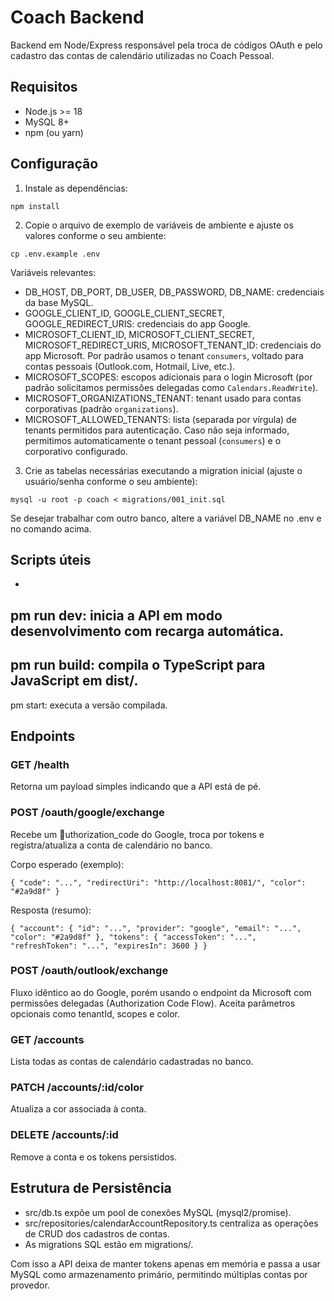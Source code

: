 # Coach Backend

Backend em Node/Express responsável pela troca de códigos OAuth e pelo cadastro das contas de calendário utilizadas no Coach Pessoal.

## Requisitos

- Node.js >= 18
- MySQL 8+
- npm (ou yarn)

## Configuração

1. Instale as dependências:

`
npm install
`

2. Copie o arquivo de exemplo de variáveis de ambiente e ajuste os valores conforme o seu ambiente:

`
cp .env.example .env
`

Variáveis relevantes:

- DB_HOST, DB_PORT, DB_USER, DB_PASSWORD, DB_NAME: credenciais da base MySQL.
- GOOGLE_CLIENT_ID, GOOGLE_CLIENT_SECRET, GOOGLE_REDIRECT_URIS: credenciais do app Google.
- MICROSOFT_CLIENT_ID, MICROSOFT_CLIENT_SECRET, MICROSOFT_REDIRECT_URIS, MICROSOFT_TENANT_ID: credenciais do app Microsoft. Por padrão usamos o tenant `consumers`, voltado para contas pessoais (Outlook.com, Hotmail, Live, etc.).
- MICROSOFT_SCOPES: escopos adicionais para o login Microsoft (por padrão solicitamos permissões delegadas como `Calendars.ReadWrite`).
- MICROSOFT_ORGANIZATIONS_TENANT: tenant usado para contas corporativas (padrão `organizations`).
- MICROSOFT_ALLOWED_TENANTS: lista (separada por vírgula) de tenants permitidos para autenticação. Caso não seja informado, permitimos automaticamente o tenant pessoal (`consumers`) e o corporativo configurado.

3. Crie as tabelas necessárias executando a migration inicial (ajuste o usuário/senha conforme o seu ambiente):

`
mysql -u root -p coach < migrations/001_init.sql
`

Se desejar trabalhar com outro banco, altere a variável DB_NAME no .env e no comando acima.

## Scripts úteis

- 
pm run dev: inicia a API em modo desenvolvimento com recarga automática.
- 
pm run build: compila o TypeScript para JavaScript em dist/.
- 
pm start: executa a versão compilada.

## Endpoints

### GET /health
Retorna um payload simples indicando que a API está de pé.

### POST /oauth/google/exchange
Recebe um uthorization_code do Google, troca por tokens e registra/atualiza a conta de calendário no banco.

Corpo esperado (exemplo):

`
{
  "code": "...",
  "redirectUri": "http://localhost:8081/",
  "color": "#2a9d8f"
}
`

Resposta (resumo):

`
{
  "account": {
    "id": "...",
    "provider": "google",
    "email": "...",
    "color": "#2a9d8f"
  },
  "tokens": {
    "accessToken": "...",
    "refreshToken": "...",
    "expiresIn": 3600
  }
}
`

### POST /oauth/outlook/exchange
Fluxo idêntico ao do Google, porém usando o endpoint da Microsoft com permissões delegadas (Authorization Code Flow). Aceita parâmetros opcionais como tenantId, scopes e color.

### GET /accounts
Lista todas as contas de calendário cadastradas no banco.

### PATCH /accounts/:id/color
Atualiza a cor associada à conta.

### DELETE /accounts/:id
Remove a conta e os tokens persistidos.

## Estrutura de Persistência

- src/db.ts expõe um pool de conexões MySQL (mysql2/promise).
- src/repositories/calendarAccountRepository.ts centraliza as operações de CRUD dos cadastros de contas.
- As migrations SQL estão em migrations/.

Com isso a API deixa de manter tokens apenas em memória e passa a usar MySQL como armazenamento primário, permitindo múltiplas contas por provedor.